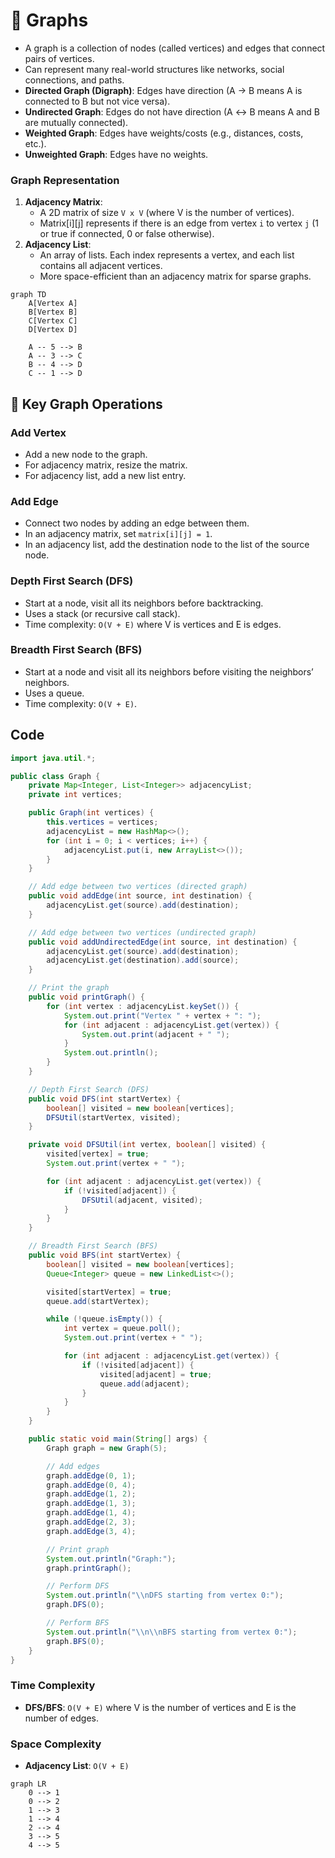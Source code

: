 # 🚀 Graphs

- A graph is a collection of nodes (called vertices) and edges that connect pairs of vertices.
- Can represent many real-world structures like networks, social connections, and paths.
- **Directed Graph (Digraph)**: Edges have direction (A → B means A is connected to B but not vice versa).
- **Undirected Graph**: Edges do not have direction (A ↔ B means A and B are mutually connected).
- **Weighted Graph**: Edges have weights/costs (e.g., distances, costs, etc.).
- **Unweighted Graph**: Edges have no weights.

### Graph Representation

1. **Adjacency Matrix**:
    - A 2D matrix of size `V x V` (where V is the number of vertices).
    - Matrix[i][j] represents if there is an edge from vertex `i` to vertex `j` (1 or true if connected, 0 or false otherwise).
2. **Adjacency List**:
    - An array of lists. Each index represents a vertex, and each list contains all adjacent vertices.
    - More space-efficient than an adjacency matrix for sparse graphs.

```mermaid
graph TD
    A[Vertex A]
    B[Vertex B]
    C[Vertex C]
    D[Vertex D]

    A -- 5 --> B
    A -- 3 --> C
    B -- 4 --> D
    C -- 1 --> D
```


## 🚀 Key Graph Operations


### Add Vertex

- Add a new node to the graph.
- For adjacency matrix, resize the matrix.
- For adjacency list, add a new list entry.

### Add Edge

- Connect two nodes by adding an edge between them.
- In an adjacency matrix, set `matrix[i][j] = 1`.
- In an adjacency list, add the destination node to the list of the source node.

### Depth First Search (DFS)

- Start at a node, visit all its neighbors before backtracking.
- Uses a stack (or recursive call stack).
- Time complexity: `O(V + E)` where V is vertices and E is edges.

### Breadth First Search (BFS)

- Start at a node and visit all its neighbors before visiting the neighbors’ neighbors.
- Uses a queue.
- Time complexity: `O(V + E)`.

## Code 


```java
import java.util.*;

public class Graph {
    private Map<Integer, List<Integer>> adjacencyList;
    private int vertices;

    public Graph(int vertices) {
        this.vertices = vertices;
        adjacencyList = new HashMap<>();
        for (int i = 0; i < vertices; i++) {
            adjacencyList.put(i, new ArrayList<>());
        }
    }

    // Add edge between two vertices (directed graph)
    public void addEdge(int source, int destination) {
        adjacencyList.get(source).add(destination);
    }

    // Add edge between two vertices (undirected graph)
    public void addUndirectedEdge(int source, int destination) {
        adjacencyList.get(source).add(destination);
        adjacencyList.get(destination).add(source);
    }

    // Print the graph
    public void printGraph() {
        for (int vertex : adjacencyList.keySet()) {
            System.out.print("Vertex " + vertex + ": ");
            for (int adjacent : adjacencyList.get(vertex)) {
                System.out.print(adjacent + " ");
            }
            System.out.println();
        }
    }

    // Depth First Search (DFS)
    public void DFS(int startVertex) {
        boolean[] visited = new boolean[vertices];
        DFSUtil(startVertex, visited);
    }

    private void DFSUtil(int vertex, boolean[] visited) {
        visited[vertex] = true;
        System.out.print(vertex + " ");

        for (int adjacent : adjacencyList.get(vertex)) {
            if (!visited[adjacent]) {
                DFSUtil(adjacent, visited);
            }
        }
    }

    // Breadth First Search (BFS)
    public void BFS(int startVertex) {
        boolean[] visited = new boolean[vertices];
        Queue<Integer> queue = new LinkedList<>();

        visited[startVertex] = true;
        queue.add(startVertex);

        while (!queue.isEmpty()) {
            int vertex = queue.poll();
            System.out.print(vertex + " ");

            for (int adjacent : adjacencyList.get(vertex)) {
                if (!visited[adjacent]) {
                    visited[adjacent] = true;
                    queue.add(adjacent);
                }
            }
        }
    }

    public static void main(String[] args) {
        Graph graph = new Graph(5);

        // Add edges
        graph.addEdge(0, 1);
        graph.addEdge(0, 4);
        graph.addEdge(1, 2);
        graph.addEdge(1, 3);
        graph.addEdge(1, 4);
        graph.addEdge(2, 3);
        graph.addEdge(3, 4);

        // Print graph
        System.out.println("Graph:");
        graph.printGraph();

        // Perform DFS
        System.out.println("\\nDFS starting from vertex 0:");
        graph.DFS(0);

        // Perform BFS
        System.out.println("\\n\\nBFS starting from vertex 0:");
        graph.BFS(0);
    }
}
```


### Time Complexity

- **DFS/BFS**: `O(V + E)` where V is the number of vertices and E is the number of edges.

### Space Complexity

- **Adjacency List**: `O(V + E)`

```mermaid
graph LR
    0 --> 1
    0 --> 2
    1 --> 3
    1 --> 4
    2 --> 4
    3 --> 5
    4 --> 5
```

